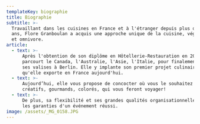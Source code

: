 ```yaml
---
templateKey: biographie
title: Biographie
subtitle: >-
  Travaillant dans les cuisines en France et à l'étranger depuis plus de dix
  ans, Flore Granboulan a acquis une approche unique de la cuisine, végétarienne
  et omnivore.
article:
  - text: >-
      Après l'obtention de son diplôme en Hôtellerie-Restauration en 2008, elle
      parcourt le Canada, l'Australie, l'Asie, l'Italie, pour finalement poser
      ses valises à Berlin. Elle y implante son premier projet culinaire,
      qu'elle exporte en France aujourd'hui.
  - text: >-
      Aujourd’hui, elle vous propose de concocter où vous le souhaitez des menus
      créatifs, gourmands, colorés, qui vous feront voyager!
  - text: >-
      De plus, sa flexibilité et ses grandes qualités organisationnelles seront
      les garanties d'un événement réussi.
image: /assets/_MG_0158.JPG
---
```


